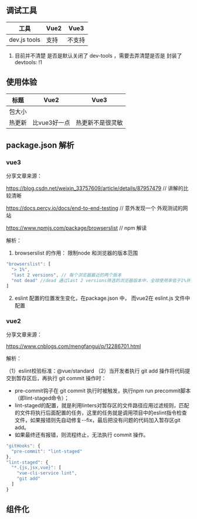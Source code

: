 ##  调试工具

| 工具         | Vue2 | Vue3   |
| ------------ | ---- | ------ |
| dev.js tools | 支持 | 不支持 |

1. 目前并不清楚 是否是默认关闭了 dev-tools ，需要去弄清楚是否是 封装了devtools: !1

##  使用体验

| 标题   | Vue2         | Vue3             |
| ------ | ------------ | ---------------- |
| 包大小 |              |                  |
| 热更新 | 比vue3好一点 | 热更新不是很灵敏 |

##   package.json   解析

###   vue3

分享文章来源：

https://blog.csdn.net/weixin_33757609/article/details/87957479 // 讲解的比较清晰

https://docs.percy.io/docs/end-to-end-testing // 意外发现一个 外观测试的网站

https://www.npmjs.com/package/browserslist   // npm 解读

解析：

1. browserslist 的作用： 限制node 和浏览器的版本范围

```js
"browserslist": [
  "> 1%",
  "last 2 versions", // 每个浏览器最近的两个版本
  "not dead" //dead 通过last 2 versions筛选的浏览器版本中，全球使用率低于1%并且官方声明不在维护或者事实上已经两年没有再更新的版本。目前符合条件的有 IE10,IE_Mob 10,BlackBerry 10,BlackBerry 7,OperaMobile 12.1  加上 not就是取反
]
```

2. eslint 配置的位置发生变化，在package.json 中， 而vue2在 eslint.js 文件中配置

###   vue2

分享文章来源：

https://www.cnblogs.com/mengfangui/p/12286701.html

解析：

（1）eslint校验标准：@vue/standard
（2）当开发者执行 git add 操作将代码提交到暂存区后，再执行 git commit 操作时：

- pre-commit钩子在 git commit 执行时被触发，执行npm run precommit脚本（即lint-staged命令）；
- lint-staged的配置，就是利用linters对暂存区的文件路径应用过滤规则，匹配的文件将执行后面配置的任务，这里的任务就是调用项目中的eslint指令检查文件，如果报错则先自动修复--fix，最后把没有问题的代码加入暂存区git add。
- 如果最终还有报错，则流程终止，无法执行 commit 操作。

```js
"gitHooks": {
  "pre-commit": "lint-staged"
},
"lint-staged": {
  "*.{js,jsx,vue}": [
    "vue-cli-service lint",
    "git add"
  ]
}
```

##  组件化





